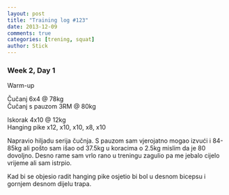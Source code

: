 ```yaml
---
layout: post
title: "Training log #123"
date: 2013-12-09
comments: true
categories: [trening, squat]
author: Stick
---
```


### Week 2, Day 1  

Warm-up  

Čučanj 6x4 @ 78kg  
Čučanj s pauzom 3RM @ 80kg  

Iskorak 4x10 @ 12kg  
Hanging pike x12, x10, x10, x8, x10

Napravio hiljadu serija čučnja. S pauzom sam vjerojatno mogao izvući i 84-85kg ali pošto sam išao od 37.5kg u koracima o 2.5kg mislim da je 80 dovoljno. Desno rame sam vrlo rano u treningu zagulio pa me jebalo cijelo vrijeme ali sam istrpio.

Kad bi se objesio radit hanging pike osjetio bi bol u desnom bicepsu i gornjem desnom dijelu trapa.